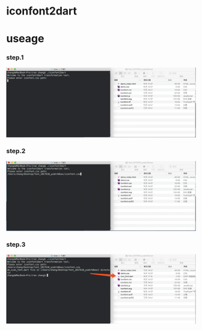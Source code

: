 # iconfont2dart
# useage
### step.1
 ![image](https://github.com/mimicode/iconfont2dart/raw/master/screenshots/1.png)
### step.2
 ![image](https://github.com/mimicode/iconfont2dart/raw/master/screenshots/2.png)
### step.3
 ![image](https://github.com/mimicode/iconfont2dart/raw/master/screenshots/3.png)